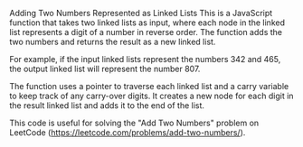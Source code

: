 Adding Two Numbers Represented as Linked Lists
This is a JavaScript function that takes two linked lists as input, where each node in the linked list represents a digit of a number in reverse order. The function adds the two numbers and returns the result as a new linked list.

For example, if the input linked lists represent the numbers 342 and 465, the output linked list will represent the number 807.

The function uses a pointer to traverse each linked list and a carry variable to keep track of any carry-over digits. It creates a new node for each digit in the result linked list and adds it to the end of the list.

This code is useful for solving the "Add Two Numbers" problem on LeetCode (https://leetcode.com/problems/add-two-numbers/).
